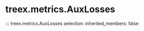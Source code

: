 
# treex.metrics.AuxLosses

::: treex.metrics.AuxLosses
    selection:
        inherited_members: false